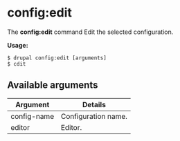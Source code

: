 # config:edit
The **config:edit** command Edit the selected configuration.

**Usage:**
```
$ drupal config:edit [arguments] 
$ cdit  
```

## Available arguments
Argument | Details
---------|-------------
config-name | Configuration name.
editor | Editor.
